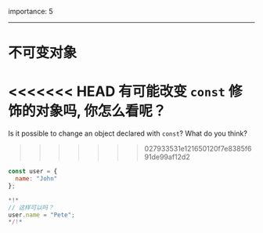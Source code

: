importance: 5

---

# 不可变对象

<<<<<<< HEAD
有可能改变 `const` 修饰的对象吗, 你怎么看呢？
=======
Is it possible to change an object declared with `const`? What do you think?
>>>>>>> 027933531e121650120f7e8385f691de99af12d2

```js
const user = {
  name: "John"
};

*!*
// 这样可以吗？
user.name = "Pete";
*/!*
```
